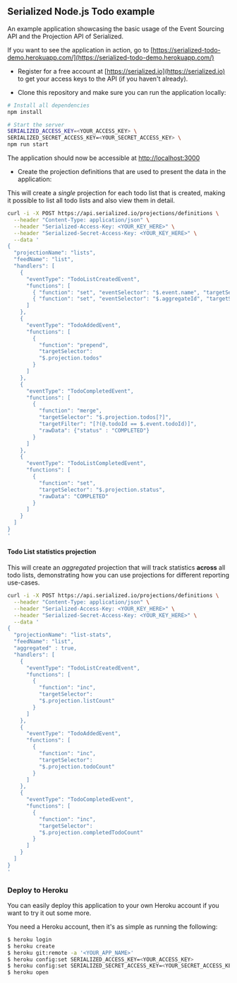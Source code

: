 ## Serialized Node.js Todo example

An example application showcasing the basic usage of the Event Sourcing API and the Projection API of Serialized.

If you want to see the application in action, go to [https://serialized-todo-demo.herokuapp.com/](https://serialized-todo-demo.herokuapp.com/)

- Register for a free account at [https://serialized.io](https://serialized.io) to get your access keys to the API (if you haven't already).

- Clone this repository and make sure you can run the application locally:

```bash
# Install all dependencies
npm install

# Start the server
SERIALIZED_ACCESS_KEY=<YOUR_ACCESS_KEY> \
SERIALIZED_SECRET_ACCESS_KEY=<YOUR_SECRET_ACCESS_KEY> \
npm run start
```

The application should now be accessible at [http://localhost:3000](http://localhost:3000)

- Create the projection definitions that are used to present the data in the application:

This will create a *single* projection for each todo list that is created, making it possible to list all todo lists and also view them in detail.

```bash
curl -i -X POST https://api.serialized.io/projections/definitions \
  --header "Content-Type: application/json" \
  --header "Serialized-Access-Key: <YOUR_KEY_HERE>" \
  --header "Serialized-Secret-Access-Key: <YOUR_KEY_HERE>" \
  --data '
{
  "projectionName": "lists",
  "feedName": "list",
  "handlers": [
    {
      "eventType": "TodoListCreatedEvent",
      "functions": [
        { "function": "set", "eventSelector": "$.event.name", "targetSelector": "$.projection.name" },
        { "function": "set", "eventSelector": "$.aggregateId", "targetSelector": "$.projection.listId" }
      ]
    },
    {
      "eventType": "TodoAddedEvent",
      "functions": [
        { 
          "function": "prepend", 
          "targetSelector": 
          "$.projection.todos" 
        }
      ]
    },
    {
      "eventType": "TodoCompletedEvent",
      "functions": [
        { 
          "function": "merge", 
          "targetSelector": "$.projection.todos[?]", 
          "targetFilter": "[?(@.todoId == $.event.todoId)]", 
          "rawData": {"status" : "COMPLETED"} 
        }
      ]
    },
    {
      "eventType": "TodoListCompletedEvent",
      "functions": [
        { 
          "function": "set", 
          "targetSelector": "$.projection.status", 
          "rawData": "COMPLETED" 
        }
      ]
    }
  ]
}
'
```

#### Todo List statistics projection
This will create an *aggregated* projection that will track statistics **across** all todo lists, demonstrating how you can use projections for different reporting use-cases.

```bash
curl -i -X POST https://api.serialized.io/projections/definitions \
  --header "Content-Type: application/json" \
  --header "Serialized-Access-Key: <YOUR_KEY_HERE>" \
  --header "Serialized-Secret-Access-Key: <YOUR_KEY_HERE>" \
  --data '
{
  "projectionName": "list-stats",
  "feedName": "list",
  "aggregated" : true,
  "handlers": [
    {
      "eventType": "TodoListCreatedEvent",
      "functions": [
        { 
          "function": "inc", 
          "targetSelector": 
          "$.projection.listCount" 
        }
      ]
    },
    {
      "eventType": "TodoAddedEvent",
      "functions": [
        { 
          "function": "inc", 
          "targetSelector": 
          "$.projection.todoCount" 
        }
      ]
    },
    {
      "eventType": "TodoCompletedEvent",
      "functions": [
        { 
          "function": "inc", 
          "targetSelector": 
          "$.projection.completedTodoCount" 
        }
      ]
    }
  ]
}
'
```

### Deploy to Heroku

You can easily deploy this application to your own Heroku account if you want to try it out some more.

You need a Heroku account, then it's as simple as running the following:

```bash
$ heroku login
$ heroku create
$ heroku git:remote -a '<YOUR_APP_NAME>'
$ heroku config:set SERIALIZED_ACCESS_KEY=<YOUR_ACCESS_KEY>
$ heroku config:set SERIALIZED_SECRET_ACCESS_KEY=<YOUR_SECRET_ACCESS_KEY>
$ heroku open
```
